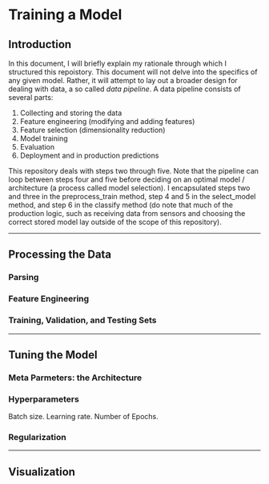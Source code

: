 # Training a Model #

## Introduction ##

In this document, I will briefly explain my rationale through which I structured this repoistory. This document will not delve into the specifics of any given model. Rather, it will attempt to lay out a broader design for dealing with data, a so called *data pipeline*. A data pipeline consists of several parts:

1. Collecting and storing the data
2. Feature engineering (modifying and adding features)
3. Feature selection (dimensionality reduction)
4. Model training
5. Evaluation
6. Deployment and in production predictions

This repository deals with steps two through five. Note that the pipeline can loop between steps four and five before deciding on an optimal model / architecture (a process called model selection). I encapsulated steps 
two and three in the preprocess_train method, step 4 and 5 in the select_model method, and step 6 in the classify method (do note that much of the production logic, such as receiving data from sensors and choosing the correct stored model lay outside of the scope of this repository).

---

## Processing the Data ##

### Parsing ###

### Feature Engineering ###

### Training, Validation, and Testing Sets ###

---

## Tuning the Model ##

### Meta Parmeters: the Architecture ###

### Hyperparameters ###

Batch size. Learning rate. Number of Epochs.

### Regularization ###

---

## Visualization ##
